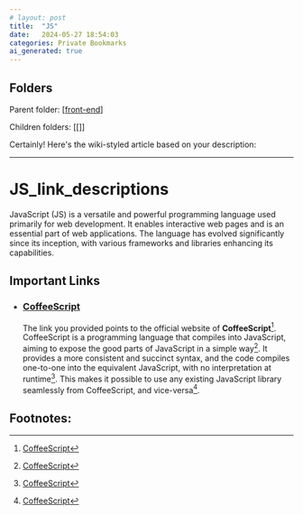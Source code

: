 ```yaml
---
# layout: post
title:  "JS"
date:   2024-05-27 18:54:03
categories: Private Bookmarks
ai_generated: true
---
```



## Folders
Parent folder: [[front-end]]

Children folders: [[]]

Certainly! Here's the wiki-styled article based on your description:

---

# JS_link_descriptions

JavaScript (JS) is a versatile and powerful programming language used primarily for web development. It enables interactive web pages and is an essential part of web applications. The language has evolved significantly since its inception, with various frameworks and libraries enhancing its capabilities.

## Important Links

- ### [CoffeeScript](https://coffeescript.org/)

	The link you provided points to the official website of **CoffeeScript**[^1-1]. CoffeeScript is a programming language that compiles into JavaScript, aiming to expose the good parts of JavaScript in a simple way[^1-1]. It provides a more consistent and succinct syntax, and the code compiles one-to-one into the equivalent JavaScript, with no interpretation at runtime[^1-1]. This makes it possible to use any existing JavaScript library seamlessly from CoffeeScript, and vice-versa[^1-1].

	[^1-1]: [CoffeeScript](http://coffeescript.org/)

## Footnotes:


[//begin]: # "Autogenerated link references for markdown compatibility"
[front-end]: front-end.md "Front end"
[//end]: # "Autogenerated link references"